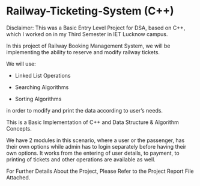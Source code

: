 # Railway-Ticketing-System (C++)

Disclaimer: This was a Basic Entry Level Project for DSA, based on C++, which I worked on in my Third Semester in IET Lucknow campus.

In this project of Railway Booking Management System, we will be 
implementing the ability to reserve and modify railway tickets.

We will 
use:

- Linked List Operations 

- Searching Algorithms

- Sorting Algorithms

in order to modify 
and print the data according to user’s needs. 


This is a Basic Implementation of C++ and Data Structure & Algorithm Concepts.

We have 2 
modules in this scenario, where a user or the passenger, has their own 
options while admin has to login separately before having their own 
options. It works from the entering of user details, to payment, to 
printing of tickets and other operations are available as well.

For Further Details About the Project, Please Refer to the Project Report File Attached.
